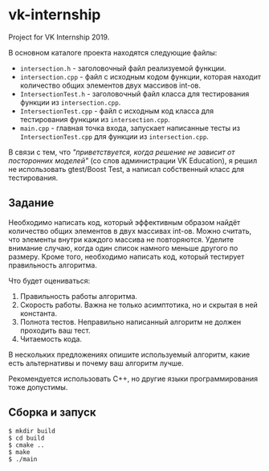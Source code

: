 # vk-internship
Project for VK Internship 2019.

В основном каталоге проекта находятся следующие файлы:
* `intersection.h` - заголовочный файл реализуемой функции.
* `intersection.cpp` - файл с исходным кодом функции, которая находит количество общих элементов двух массивов int-ов.
* `IntersectionTest.h` - заголовочный файл класса для тестирования функции из `intersection.cpp`.
* `IntersectionTest.cpp` - файл с исходным код класса для тестирования функции из `intersection.cpp`.
* `main.cpp` - главная точка входа, запускает написанные тесты из `IntersectionTest.cpp` для функции из `intersection.cpp`.

В связи с тем, что *"приветствуется, когда решение не зависит от посторонних моделей"* (со слов администрации VK Education), я решил не использовать gtest/Boost Test, а написал собственный класс для тестирования.

## Задание
Необходимо написать код, который эффективным образом найдёт количество общих элементов в двух массивах int-ов. Можно считать, что элементы внутри каждого массива не повторяются. Уделите внимание случаю, когда один список намного меньше другого по размеру. Кроме того, необходимо написать код, который тестирует правильность алгоритма. 

Что будет оцениваться: 
1. Правильность работы алгоритма. 
2. Скорость работы. Важна не только асимптотика, но и скрытая в ней константа. 
3. Полнота тестов. Неправильно написанный алгоритм не должен проходить ваш тест. 
4. Читаемость кода. 

В нескольких предложениях опишите используемый алгоритм, какие есть альтернативы и почему ваш алгоритм лучше. 

Рекомендуется использовать C++, но другие языки программирования тоже допустимы.

## Сборка и запуск 
```
$ mkdir build
$ cd build
$ cmake ..
$ make
$ ./main
```
